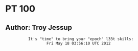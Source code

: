 # PT 100  


Author: Troy Jessup  
--------------------------------------------------------------------  
```
          It's "time" to bring your "epoch" l33t skills:    
                  Fri May 18 03:56:10 UTC 2012  
```
